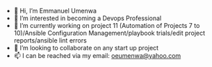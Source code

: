 - 👋 Hi, I’m Emmanuel Umenwa
- 👀 I’m interested in becoming a Devops Professional
- 🌱 I’m currently working on project 11 (Automation of Projects 7 to 10)/Ansible Configuration Management/playbook trials/edit project reports/ansible lint errors
- 💞️ I’m looking to collaborate on any start up project
- 📫 I can be reached via my email: oeumenwa@yahoo.com

<!---
eoumenwa/eoumenwa is a ✨ special ✨ repository because its `README.md` (this file) appears on your GitHub profile.
You can click the Preview link to take a look at your changes.
--->
